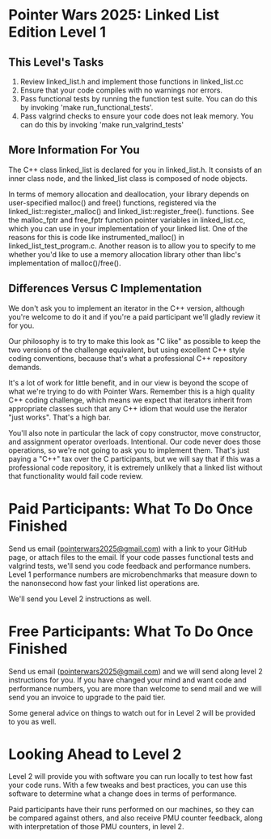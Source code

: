 # Pointer Wars 2025: Linked List Edition Level 1

## This Level's Tasks
1. Review linked_list.h and implement those functions in linked_list.cc
2. Ensure that your code compiles with no warnings nor errors.
3. Pass functional tests by running the function test suite. You can 
   do this by invoking 'make run_functional_tests'.
4. Pass valgrind checks to ensure your code does not leak memory. You
   can do this by invoking 'make run_valgrind_tests'

## More Information For You
The C++ class linked_list is declared for you in linked_list.h. It consists
of an inner class node, and the linked_list class is composed of node objects.

In terms of memory allocation and deallocation, your library depends 
on user-specified malloc() and free() functions, registered 
via the linked_list::register_malloc() and linked_list::register_free(). 
functions. See the malloc_fptr and free_fptr function pointer variables 
in linked_list.cc, which you can use in your implementation of your linked 
list. One of the reasons for this is code like instrumented_malloc() 
in linked_list_test_program.c. Another reason is to allow you 
to specify to me whether you'd like to use a memory allocation 
library other than libc's implementation of malloc()/free().

## Differences Versus C Implementation
We don't ask you to implement an iterator in the C++ version, although
you're welcome to do it and if you're a paid participant we'll gladly
review it for you.

Our philosophy is to try to make this look as "C like" as possible to
keep the two versions of the challenge equivalent, but using excellent
C++ style coding conventions, because that's what a professional C++
repository demands. 

It's a lot of work for little benefit, and in our view is beyond the
scope of what we're trying to do with Pointer Wars. Remember this is
a high quality C++ coding challenge, which means we expect that iterators
inherit from appropriate classes such that any C++ idiom that would
use the iterator "just works". That's a high bar.

You'll also note in particular the lack of copy constructor, move
constructor, and assignment operator overloads. Intentional. Our code
never does those operations, so we're not going to ask you to 
implement them. That's just paying a "C++" tax over the C participants,
but we will say that if this was a professional code repository, it
is extremely unlikely that a linked list without that functionality would
fail code review.

# Paid Participants: What To Do Once Finished
Send us email (pointerwars2025@gmail.com) with a link to your GitHub page,
or attach files to the email. If your code passes functional tests and
valgrind tests, we'll send you code feedback and performance numbers.
Level 1 performance numbers are microbenchmarks that measure down to the
nanonsecond how fast your linked list operations are.

We'll send you Level 2 instructions as well.

# Free Participants: What To Do Once Finished
Send us email (pointerwars2025@gmail.com) and we will send along level 2
instructions for you. If you have changed your mind and want code and 
performance numbers, you are more than welcome to send mail and we will
send you an invoice to upgrade to the paid tier.

Some general advice on things to watch out for in Level 2 will be provided
to you as well.

# Looking Ahead to Level 2
Level 2 will provide you with software you can run locally to test how
fast your code runs. With a few tweaks and best practices, you can use
this software to determine what a change does in terms of performance.

Paid participants have their runs performed on our machines, so they
can be compared against others, and also receive PMU counter feedback,
along with interpretation of those PMU counters, in level 2. 
